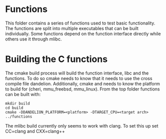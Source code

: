 # Functions

This folder contains a series of functions used to test basic functionality.
The functions are split into multiple executables that can be built individually.
Some functions depend on the function interface directly while others use it 
through mlibc.

# Building the C functions
The cmake build process will build the function interface, libc and the functions.
To do so cmake needs to know that it needs to use the cross compile file dandelion.
Additionally, cmake and needs to know the platform to build for (cheri, mmu_freebsd, mmu_linux).
From the top folder functions can be built with:
```
mkdir build
cd build
cmake -DDANDELION_PLATFORM=<platform> -DTARGET_CPU=<target arch> ../functions
```
The mlibc build currently only seems to work with clang.
To set this up set CC=clang and CXX=clang++